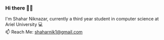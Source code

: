 ### Hi there 👋🏽
I'm Shahar Niknazar, currently a third year student in computer science at Ariel University 💻 <br />
📫 Reach Me: shaharnik1@gmail.com

<!--
**ShaharNik/ShaharNik** is a ✨ _special_ ✨ repository because its `README.md` (this file) appears on your GitHub profile.

Here are some ideas to get you started:

- 🔭 I’m currently working on ...
- 🌱 I’m currently learning ...
- 👯 I’m looking to collaborate on ...
- 🤔 I’m looking for help with ...
- 💬 Ask me about ...
- 📫 How to reach me: ...
- 😄 Pronouns: ...
- ⚡ Fun fact: ...
-->
